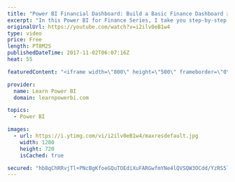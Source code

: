 ```yaml
---
title: "Power BI Financial Dashboard: Build a Basic Finance Dashboard 📈 📊"
excerpt: "In this Power BI for Finance Series, I take you step-by-step in building Power BI financial reports and dashboards. More videos coming soon, subscribe to always be notified https://goo.gl/P79Hcr  FREE Power BI Step-by-Step Tutorial http://www.learnpowerbi.com/bonus 👉 Download Lesson PBIX Files at http://www.learnpowerbi.com/bonus-download"
originalUrl: https://youtube.com/watch?v=i2ilv0eB1w4
type: video
price: Free
length: PT8M2S
publishedDateTime: 2017-11-02T06:07:16Z
heat: 55

featuredContent: "<iframe width=\"800\" height=\"500\" frameborder=\"0\" src=\"https://www.youtube.com/embed/i2ilv0eB1w4\" allow=\"accelerometer; autoplay; encrypted-media; gyroscope; picture-in-picture\" allowfullscreen></iframe>"

provider:
  name: Learn Power BI
  domain: learnpowerbi.com

topics:
  - Power BI

images:
  - url: https://i.ytimg.com/vi/i2ilv0eB1w4/maxresdefault.jpg
    width: 1280
    height: 720
    isCached: true

secured: "hb8qChRRvjTl+PNcBgKfoeGQuTOEdiXuFARGwfmYNe4lQVSQW3OCdd/YzRS5lYknh39PG8U6Q5pyqNCBjxmZ3U8Ib6oerZvxnULkGHZ2lGblepzvus46MYVI2vx12NB701XdivbMa6yJZFDpPIQ0dzKovICCBqZS0Rp3/Mq/EYooT3WkGNRET7roZ+6Vb3NnWMJg5ZNHQm4ZcR52gvz9Z/1jf5Sn8U/6fnbHhpSR8g8mhNZpT+I+A2HCvujuWaBJDC++jS+i+FuVgLvue3K98GfOdVjIvWu2dVLr4zBkiaEgtBqreGzS64IIKK4Gqntesc9AvGcc8nvMLN4lWHR7Dd6AeUtOJ4GlUHLPrAAmJWlaO4e11ehFjyWEA6L2FG4hAmp5srumWbXhR0A/Rr4J9eAYAdL3qj6dmGO7nMPgyKk=;bCZ4b3vj94SnR2KdwCfaXQ=="
---
```


